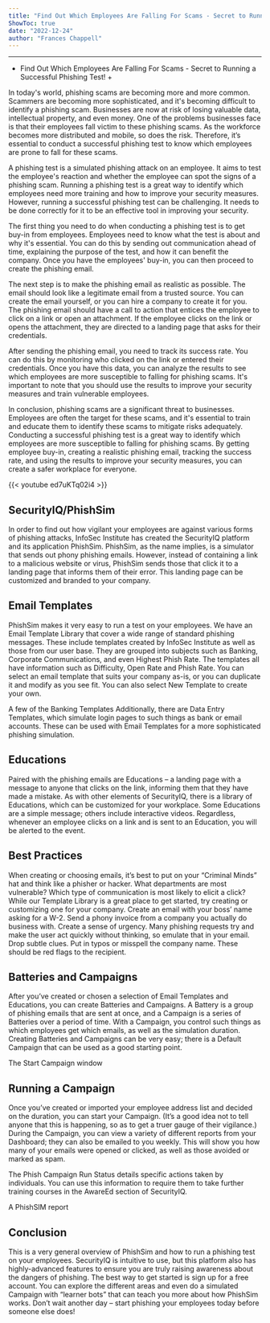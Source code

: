 ```yaml
---
title: "Find Out Which Employees Are Falling For Scams - Secret to Running a Successful Phishing Test!"
ShowToc: true 
date: "2022-12-24"
author: "Frances Chappell"
---
```

*****
+ Find Out Which Employees Are Falling For Scams - Secret to Running a Successful Phishing Test! +

In today's world, phishing scams are becoming more and more common. Scammers are becoming more sophisticated, and it's becoming difficult to identify a phishing scam. Businesses are now at risk of losing valuable data, intellectual property, and even money. One of the problems businesses face is that their employees fall victim to these phishing scams. As the workforce becomes more distributed and mobile, so does the risk. Therefore, it’s essential to conduct a successful phishing test to know which employees are prone to fall for these scams.

A phishing test is a simulated phishing attack on an employee. It aims to test the employee's reaction and whether the employee can spot the signs of a phishing scam. Running a phishing test is a great way to identify which employees need more training and how to improve your security measures. However, running a successful phishing test can be challenging. It needs to be done correctly for it to be an effective tool in improving your security.

The first thing you need to do when conducting a phishing test is to get buy-in from employees. Employees need to know what the test is about and why it's essential. You can do this by sending out communication ahead of time, explaining the purpose of the test, and how it can benefit the company. Once you have the employees' buy-in, you can then proceed to create the phishing email.

The next step is to make the phishing email as realistic as possible. The email should look like a legitimate email from a trusted source. You can create the email yourself, or you can hire a company to create it for you. The phishing email should have a call to action that entices the employee to click on a link or open an attachment. If the employee clicks on the link or opens the attachment, they are directed to a landing page that asks for their credentials.

After sending the phishing email, you need to track its success rate. You can do this by monitoring who clicked on the link or entered their credentials. Once you have this data, you can analyze the results to see which employees are more susceptible to falling for phishing scams. It's important to note that you should use the results to improve your security measures and train vulnerable employees.

In conclusion, phishing scams are a significant threat to businesses. Employees are often the target for these scams, and it's essential to train and educate them to identify these scams to mitigate risks adequately. Conducting a successful phishing test is a great way to identify which employees are more susceptible to falling for phishing scams. By getting employee buy-in, creating a realistic phishing email, tracking the success rate, and using the results to improve your security measures, you can create a safer workplace for everyone.

{{< youtube ed7uKTq02i4 >}} 



## SecurityIQ/PhishSim


In order to find out how vigilant your employees are against various forms of phishing attacks, InfoSec Institute has created the SecurityIQ platform and its application PhishSim. PhishSim, as the name implies, is a simulator that sends out phony phishing emails. However, instead of containing a link to a malicious website or virus, PhishSim sends those that click it to a landing page that informs them of their error. This landing page can be customized and branded to your company.

 
## Email Templates


PhishSim makes it very easy to run a test on your employees. We have an Email Template Library that cover a wide range of standard phishing messages. These include templates created by InfoSec Institute as well as those from our user base. They are grouped into subjects such as Banking, Corporate Communications, and even Highest Phish Rate.
The templates all have information such as Difficulty, Open Rate and Phish Rate. You can select an email template that suits your company as-is, or you can duplicate it and modify as you see fit. You can also select New Template to create your own.

A few of the Banking Templates
Additionally, there are Data Entry Templates, which simulate login pages to such things as bank or email accounts. These can be used with Email Templates for a more sophisticated phishing simulation.

 
## Educations


Paired with the phishing emails are Educations – a landing page with a message to anyone that clicks on the link, informing them that they have made a mistake. As with other elements of SecurityIQ, there is a library of Educations, which can be customized for your workplace.
Some Educations are a simple message; others include interactive videos. Regardless, whenever an employee clicks on a link and is sent to an Education, you will be alerted to the event. 

 
## Best Practices


When creating or choosing emails, it’s best to put on your “Criminal Minds” hat and think like a phisher or hacker. What departments are most vulnerable? Which type of communication is most likely to elicit a click?
While our Template Library is a great place to get started, try creating or customizing one for your company. Create an email with your boss’ name asking for a W-2. Send a phony invoice from a company you actually do business with.
Create a sense of urgency. Many phishing requests try and make the user act quickly without thinking, so emulate that in your email.
Drop subtle clues. Put in typos or misspell the company name. These should be red flags to the recipient.

 
## Batteries and Campaigns


After you’ve created or chosen a selection of Email Templates and Educations, you can create Batteries and Campaigns. A Battery is a group of phishing emails that are sent at once, and a Campaign is a series of Batteries over a period of time. With a Campaign, you control such things as which employees get which emails, as well as the simulation duration.
Creating Batteries and Campaigns can be very easy; there is a Default Campaign that can be used as a good starting point.

The Start Campaign window

 
## Running a Campaign


Once you’ve created or imported your employee address list and decided on the duration, you can start your Campaign. (It’s a good idea not to tell anyone that this is happening, so as to get a truer gauge of their vigilance.)
During the Campaign, you can view a variety of different reports from your Dashboard; they can also be emailed to you weekly. This will show you how many of your emails were opened or clicked, as well as those avoided or marked as spam.
 
The Phish Campaign Run Status details specific actions taken by individuals. You can use this information to require them to take further training courses in the AwareEd section of SecurityIQ.

A PhishSIM report

 
## Conclusion


This is a very general overview of PhishSim and how to run a phishing test on your employees. SecurityIQ is intuitive to use, but this platform also has highly-advanced features to ensure you are truly raising awareness about the dangers of phishing.
The best way to get started is sign up for a free account. You can explore the different areas and even do a simulated Campaign with “learner bots” that can teach you more about how PhishSim works.
Don’t wait another day – start phishing your employees today before someone else does!





